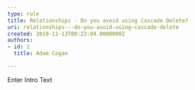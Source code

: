 ```yaml
---
type: rule
title: Relationships - Do you avoid using Cascade Delete?
uri: relationships---do-you-avoid-using-cascade-delete
created: 2019-11-13T00:23:04.0000000Z
authors:
- id: 1
  title: Adam Cogan

---
```




<span class='intro'> Enter Intro Text </span>




